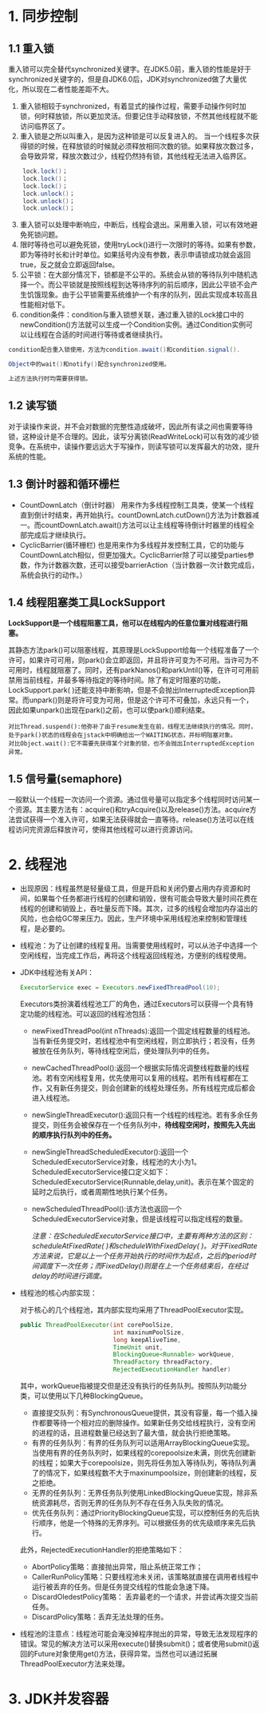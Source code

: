 # 1. 同步控制

## 1.1 重入锁

重入锁可以完全替代synchronized关键字。在JDK5.0前，重入锁的性能是好于synchronized关键字的，但是自JDK6.0后，JDK对synchronized做了大量优化，所以现在二者性能差距不大。

1. 重入锁相较于synchronized，有着显式的操作过程，需要手动操作何时加锁，何时释放锁，所以更加灵活。但要记住手动释放锁，不然其他线程就不能访问临界区了。
2. 重入锁是之所以叫重入，是因为这种锁是可以反复进入的。 当一个线程多次获得锁的时候，在释放锁的时候就必须释放相同次数的锁。如果释放次数过多，会导致异常，释放次数过少，线程仍然持有锁，其他线程无法进入临界区。 
```Java
    lock.lock()；
    lock.lock()；
    lock.lock()；
    lock.unlock()；
    lock.unlock()；
    lock.unlock()；
```   
3. 重入锁可以处理中断响应，中断后，线程会退出。采用重入锁，可以有效地避免死锁问题。
4. 限时等待也可以避免死锁，使用tryLock()进行一次限时的等待。如果有参数，即为等待时长和计时单位。如果括号内没有参数，表示申请锁成功就会返回true，反之就会立即返回false。
5. 公平锁：在大部分情况下，锁都是不公平的。系统会从锁的等待队列中随机选择一个。而公平锁就是按照线程到达等待序列的前后顺序，因此公平锁不会产生饥饿现象。由于公平锁需要系统维护一个有序的队列，因此实现成本较高且性能相对低下。
6. condition条件：condition与重入锁想关联，通过重入锁的Lock接口中的newCondition()方法就可以生成一个Condition实例。通过Condition实例可以让线程在合适的时间进行等待或者继续执行。

```java
condition配合重入锁使用，方法为condition.await()和condition.signal().

Object中的wait()和notify()配合synchronized使用。

上述方法执行时均需要获得锁。
```

## 1.2 读写锁

对于读操作来说，并不会对数据的完整性造成破坏，因此所有读之间也需要等待锁，这种设计是不合理的。因此，读写分离锁(ReadWriteLock)可以有效的减少锁竞争。在系统中，读操作要远远大于写操作，则读写锁可以发挥最大的功效，提升系统的性能。

## 1.3 倒计时器和循环栅栏

- CountDownLatch（倒计时器）
    用来作为多线程控制工具类，使某一个线程直到倒计时结束，再开始执行。countDownLatch.cutDown()方法为计数器减一。而countDownLatch.await()方法可以让主线程等待倒计时器里的线程全部完成后才继续执行。
- CyclicBarrier(循环栅栏)
    也是用来作为多线程并发控制工具，它的功能与CountDownLatch相似，但更加强大。CyclicBarrier除了可以接受parties参数，作为计数器次数，还可以接受barrierAction（当计数器一次计数完成后，系统会执行的动作。）
## 1.4 线程阻塞类工具LockSupport

**LockSupport是一个线程阻塞工具，他可以在线程内的任意位置对线程进行阻塞。**


其静态方法park()可以阻塞线程，其原理是LockSupport给每一个线程准备了一个许可，如果许可可用，则park()会立即返回，并且将许可变为不可用。当许可为不可用时，线程就阻塞了。同时，还有parkNanos()和parkUntil()等，在许可可用前禁用当前线程，并最多等待指定的等待时间。除了有定时阻塞的功能，LockSupport.park( )还能支持中断影响，但是不会抛出InterruptedException异常。而unpark()则是将许可变为可用，但是这个许可不可叠加，永远只有一个，因此如果unpark()出现在park()之前，也可以使park()顺利结束。
```
对比Thread.suspend():他弥补了由于resume发生在前，线程无法继续执行的情况。同时，处于park()状态的线程会在jstack中明确给出一个WAITING状态，并标明阻塞对象。
对比Object.wait():它不需要先获得某个对象的锁，也不会抛出InterruptedException异常。
```

## 1.5 信号量(semaphore)
一般默认一个线程一次访问一个资源。通过信号量可以指定多个线程同时访问某一个资源。其主要方法有：acquire()和tryAcquire()以及release()方法。acquire方法尝试获得一个准入许可，如果无法获得就会一直等待。release()方法可以在线程访问完资源后释放许可，使得其他线程可以进行资源访问。

# 2. 线程池
- 出现原因：线程虽然是轻量级工具，但是开启和关闭仍要占用内存资源和时间，如果每个任务都进行线程的创建和销毁，很有可能会导致大量时间花费在线程的创建和销毁上，吞吐量反而下降。其次，过多的线程会增加内存溢出的风险，也会给GC带来压力。因此，生产环境中采用线程池来控制和管理线程，是必要的。

- 线程池：为了让创建的线程复用。当需要使用线程时，可以从池子中选择一个空闲线程，当完成工作后，再将这个线程返回线程池，方便别的线程使用。

- JDK中线程池有关API：
    ```java
    ExecutorService exec = Executors.newFixedThreadPool(10);
    ```
    Executors类扮演着线程池工厂的角色，通过Executors可以获得一个具有特定功能的线程池。可以返回的线程池包括：
        
    - newFixedThreadPool(int nThreads):返回一个固定线程数量的线程池。当有新任务提交时，若线程池中有空闲线程，则立即执行；若没有，任务被放在任务队列，等待线程空闲后，便处理队列中的任务。

    - newCachedThreadPool():返回一个根据实际情况调整线程数量的线程池。若有空闲线程复用，优先使用可以复用的线程。若所有线程都在工作，又有新任务提交，则会创建新的线程处理任务。所有线程完成后都会进入线程池。

    - newSingleThreadExecutor():返回只有一个线程的线程池。若有多余任务提交，则任务会被保存在一个任务队列中，**待线程空闲时，按照先入先出的顺序执行队列中的任务。**

    - newSingleThreadScheduledExecutor():返回一个ScheduledExecutorService对象，线程池的大小为1。ScheduledExecutorService接口定义如下：ScheduledExecutorService(Runnable,delay,unit)。表示在某个固定的延时之后执行，或者周期性地执行某个任务。

    - newScheduledThreadPool():该方法也返回一个ScheduledExecutorService对象，但是该线程可以指定线程的数量。
    
        *注意：在ScheduledExecutorService接口中，主要有两种方法的区别：scheduleAtFixedRate( )和scheduleWithFixedDelay( )。对于FixedRate方法来说，它是以上一个任务开始执行的时间作为起点，之后的period时间调度下一次任务；而FixedDelay()则是在上一个任务结束后，在经过delay的时间进行调度。*

- 线程池的核心内部实现：

    对于核心的几个线程池，其内部实现均采用了ThreadPoolExecutor实现。
    ```java
    public ThreadPoolExecutor(int corePoolSize,
                              int maxinumPoolSize,
                              long keepAliveTime,
                              TimeUnit unit,
                              BlockingQueue<Runnable> workQueue,
                              ThreadFactory threadFactory,
                              RejectedExecutionHandler handler)
    ```
    其中，workQueue指被提交但是还没有执行的任务队列。按照队列功能分类，可以使用以下几种BlockingQueue。

    -  直接提交队列：有SynchronousQueue提供，其没有容量，每一个插入操作都要等待一个相对应的删除操作。如果新任务交给线程执行，没有空闲的进程的话，且进程数量已经达到了最大值，就会执行拒绝策略。
    - 有界的任务队列：有界的任务队列可以适用ArrayBlockingQueue实现。当使用有界的任务队列时，如果线程的corepoolsize未满，则优先创建新的线程；如果大于corepoolsize，则先将任务加入等待队列，等待队列满了的情况下，如果线程数不大于maxinumpoolsize，则创建新的线程，反之拒绝。
    - 无界的任务队列：无界任务队列使用LinkedBlockingQueue实现，除非系统资源耗尽，否则无界的任务队列不存在任务入队失败的情况。
    - 优先任务队列：通过PriorityBlockingQueue实现，可以控制任务的先后执行顺序，他是一个特殊的无界序列。可以根据任务的优先级顺序来先后执行。

    此外，RejectedExecutionHandler的拒绝策略如下：
    
    - AbortPolicy策略：直接抛出异常，阻止系统正常工作；
    - CallerRunPolicy策略：只要线程池未关闭，该策略就直接在调用者线程中运行被丢弃的任务。但是任务提交线程的性能会急速下降。
    - DiscardOledestPolicy策略： 丢弃最老的一个请求，并尝试再次提交当前任务。
    - DiscardPolicy策略：丢弃无法处理的任务。
- 线程池的注意点：线程池可能会淹没掉程序抛出的异常，导致无法发现程序的错误。常见的解决方法可以采用execute()替换submit()；或者使用submit()返回的Future对象使用get()方法，获得异常。当然也可以通过拓展ThreadPoolExecutor方法来处理。


# 3. JDK并发容器

